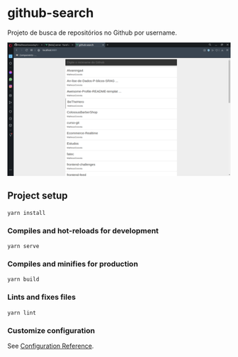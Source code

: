 # github-search

Projeto de busca de repositórios no Github por username.

<img width=582px height=302 src="https://raw.githubusercontent.com/MatheusCoxxxta/GithubSearch/master/src/assets/github-search.png"   alt="Project Screenshot">

## Project setup
```
yarn install
```

### Compiles and hot-reloads for development
```
yarn serve
```

### Compiles and minifies for production
```
yarn build
```

### Lints and fixes files
```
yarn lint
```

### Customize configuration
See [Configuration Reference](https://cli.vuejs.org/config/).
